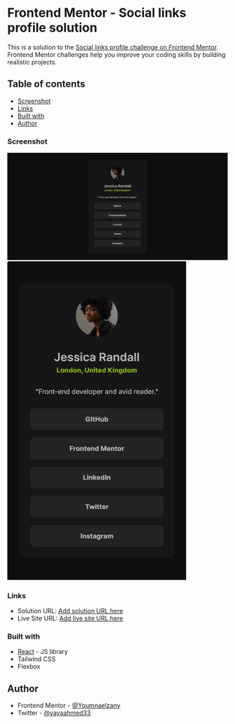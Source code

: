 # Frontend Mentor - Social links profile solution

This is a solution to the [Social links profile challenge on Frontend Mentor](https://www.frontendmentor.io/challenges/social-links-profile-UG32l9m6dQ). Frontend Mentor challenges help you improve your coding skills by building realistic projects.

## Table of contents

- [Screenshot](#screenshot)
- [Links](#links)
- [Built with](#built-with)
- [Author](#author)

### Screenshot

![](<./src/assets/images/Social-links-profile-11-11-2024_03_38_PM%20(1).png>)
![](./src/assets/images/Social-links-profile-11-11-2024_03_38_PM.png)

### Links

- Solution URL: [Add solution URL here](https://github.com/Youmnaelzany/social-links-profile-11-11-24.git)
- Live Site URL: [Add live site URL here](https://social-links-11-11-24.netlify.app/)

### Built with

- [React](https://reactjs.org/) - JS library
- Tailwind CSS
- Flexbox

## Author

- Frontend Mentor - [@Youmnaelzany](https://www.frontendmentor.io/profile/Youmnaelzany)
- Twitter - [@yayaahmed33](https://twitter.com/yayaahmed33)
